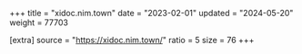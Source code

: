 +++
title = "xidoc.nim.town"
date = "2023-02-01"
updated = "2024-05-20"
weight = 77703

[extra]
source = "https://xidoc.nim.town/"
ratio = 5
size = 76
+++
